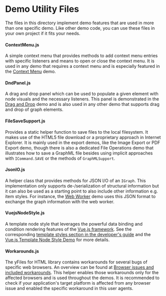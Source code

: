 <!--
 //////////////////////////////////////////////////////////////////////////////
 // @license
 // This demo file is part of yFiles for HTML 2.3.0.3.
 // Use is subject to license terms.
 //
 // Copyright (c) 2000-2020 by yWorks GmbH, Vor dem Kreuzberg 28,
 // 72070 Tuebingen, Germany. All rights reserved.
 //
 //////////////////////////////////////////////////////////////////////////////
-->
# Demo Utility Files

The files in this directory implement demo features that are used in more than one specific demo. Like other demo code, you can use these files in your own project if it fits your needs.

#### ContextMenu.js

A simple context menu that provides methods to add context menu entries with specific listeners and means to open or close the context menu. It is used in any demo that requires a context menu and is especially featured in the [Context Menu](../input/contextmenu/index.html) demo.

#### DndPanel.js

A drag and drop panel which can be used to populate a given element with node visuals and the necessary listeners. This panel is demonstrated in the [Drag and Drop](../input/draganddrop/index.html) demo and is also used in any other demo that supports drag and drop of graph elements.

#### FileSaveSupport.js

Provides a static helper function to save files to the local filesystem. It makes use of the HTML5 file download or a proprietary approach in Internet Explorer. It is mainly used in the export demos, like the Image Export or PDF Export demo, though there is also a dedicated File Operations demo that illustrates how to save a GraphML file besides using implicit approaches with `ICommand.SAVE` or the methods of `GraphMLSupport`.

#### JsonIO.js

A helper class that provides methods for JSON I/O of an `IGraph`. This implementation only supports de-/serialization of structural information but it can also be used as a starting point to also include other information e.g. item styles. For instance, the [Web Worker](../loading/webworker/README.html) demo uses this JSON format to exchange the graph information with the web worker.

#### VuejsNodeStyle.js

A template node style that leverages the powerful data binding and condition rendering features of the [Vue.js framework](https://vuejs.org/v2/guide/index.html). See the corresponding [template styles section in the developer's guide](https://docs.yworks.com/yfileshtml/#/dguide/custom-styles_vuejs-template-styles) and the [Vue.js Template Node Style Demo](../style/vuejstemplatenodestyle/index.html) for more details.

#### Workarounds.js

The yFiles for HTML library contains workarounds for several bugs of specific web browsers. An overview can be found at [Browser issues and included workarounds](https://docs.yworks.com/yfileshtml/#/kb/article/704/Browser_issues_and_included_workarounds). This helper enables those workarounds only for the affected browsers and is used throughout the demos. It is recommended to check if your application's target platform is affected from any browser issue and enabled the specific workaround in this user agents.
